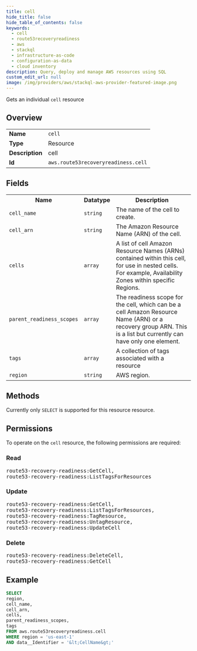```yaml
---
title: cell
hide_title: false
hide_table_of_contents: false
keywords:
  - cell
  - route53recoveryreadiness
  - aws
  - stackql
  - infrastructure-as-code
  - configuration-as-data
  - cloud inventory
description: Query, deploy and manage AWS resources using SQL
custom_edit_url: null
image: /img/providers/aws/stackql-aws-provider-featured-image.png
---
```

Gets an individual <code>cell</code> resource

## Overview
<table><tbody>
<tr><td><b>Name</b></td><td><code>cell</code></td></tr>
<tr><td><b>Type</b></td><td>Resource</td></tr>
<tr><td><b>Description</b></td><td>cell</td></tr>
<tr><td><b>Id</b></td><td><code>aws.route53recoveryreadiness.cell</code></td></tr>
</tbody></table>

## Fields
<table><tbody>
<tr><th>Name</th><th>Datatype</th><th>Description</th></tr>
<tr><td><code>cell_name</code></td><td><code>string</code></td><td>The name of the cell to create.</td></tr>
<tr><td><code>cell_arn</code></td><td><code>string</code></td><td>The Amazon Resource Name (ARN) of the cell.</td></tr>
<tr><td><code>cells</code></td><td><code>array</code></td><td>A list of cell Amazon Resource Names (ARNs) contained within this cell, for use in nested cells. For example, Availability Zones within specific Regions.</td></tr>
<tr><td><code>parent_readiness_scopes</code></td><td><code>array</code></td><td>The readiness scope for the cell, which can be a cell Amazon Resource Name (ARN) or a recovery group ARN. This is a list but currently can have only one element.</td></tr>
<tr><td><code>tags</code></td><td><code>array</code></td><td>A collection of tags associated with a resource</td></tr>
<tr><td><code>region</code></td><td><code>string</code></td><td>AWS region.</td></tr>

</tbody></table>

## Methods
Currently only <code>SELECT</code> is supported for this resource resource.

## Permissions

To operate on the <code>cell</code> resource, the following permissions are required:

### Read
<pre>
route53-recovery-readiness:GetCell,
route53-recovery-readiness:ListTagsForResources</pre>

### Update
<pre>
route53-recovery-readiness:GetCell,
route53-recovery-readiness:ListTagsForResources,
route53-recovery-readiness:TagResource,
route53-recovery-readiness:UntagResource,
route53-recovery-readiness:UpdateCell</pre>

### Delete
<pre>
route53-recovery-readiness:DeleteCell,
route53-recovery-readiness:GetCell</pre>


## Example
```sql
SELECT
region,
cell_name,
cell_arn,
cells,
parent_readiness_scopes,
tags
FROM aws.route53recoveryreadiness.cell
WHERE region = 'us-east-1'
AND data__Identifier = '&lt;CellName&gt;'
```
